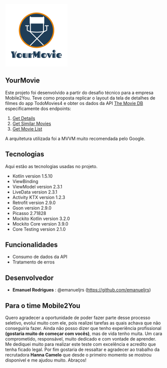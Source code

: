 ![Logo of the project](https://github.com/emanueljrs/YourMovie/blob/master/readme_images/logo_your_movie.png)

## YourMovie
 
Este projeto foi desenvolvido a partir do desafio técnico para a empresa Mobile2You. Teve como proposta replicar o layout da tela de detalhes de filmes do app TodoMovies4 e obter os dados da API [The Movie DB](https://api.themoviedo.org/3) especificamente dos endpoints:

1. [Get Details](https://developers.themoviedb.org/3/movies/get-movie-details)
2. [Get Similar Movies](https://developers.themoviedb.org/3/movies/get-similar-movies)
3. [Get Movie List](https://developers.themoviedb.org/3/genres/get-movie-list)

A arquitetura utilizada foi a MVVM muito recomendada pelo Google.

## Tecnologias

Aqui estão as tecnologias usadas no projeto.

* Kotlin version 1.5.10
* ViewBinding
* ViewModel version 2.3.1
* LiveData version 2.3.1
* Activity KTX version 1.2.3
* Retrofit version 2.9.0
* Gson version 2.9.0
* Picasso 2.71828
* Mockito Kotlin version 3.2.0
* Mockito Core version 3.9.0
* Core Testing version 2.1.0

## Funcionalidades

 - Consumo de dados da API
 - Tratamento de erros

## Desenvolvedor

* **Emanuel Rodrigues** : @emanueljrs (https://github.com/emanueljrs)

## Para o time Mobile2You

Quero agradecer a oportunidade de poder fazer parte desse processo seletivo, evoluí muito com ele, pois realizei tarefas as quais achava que não conseguiria fazer. Ainda não posso dizer que tenho experiência profissional **(gostaria muito de começar com vocês)**, mas de vida tenho muita. Um cara comprometido, responsável,  muito dedicado e com vontade de aprender. Me dediquei muito para realizar este teste com excelência e acredito que tenha ficado legal. Por fim gostaria de ressaltar e agradecer ao trabalho da recrutadora **Hanna Camelo** que desde o primeiro momento se mostrou disponível e me ajudou muito.
Abraços!
